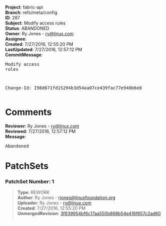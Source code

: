 <strong>Project</strong>: fabric-api<br><strong>Branch</strong>: refs/meta/config<br><strong>ID</strong>: 287<br><strong>Subject</strong>: Modify access rules<br><strong>Status</strong>: ABANDONED<br><strong>Owner</strong>: Ry Jones - ry@linux.com<br><strong>Assignee</strong>:<br><strong>Created</strong>: 7/27/2016, 12:55:20 PM<br><strong>LastUpdated</strong>: 7/27/2016, 12:57:12 PM<br><strong>CommitMessage</strong>:<br><pre>Modify access rules

Change-Id: I98d671fd15294b3d54aa07ce439fac77e940b6e8
</pre><h1>Comments</h1><strong>Reviewer</strong>: Ry Jones - ry@linux.com<br><strong>Reviewed</strong>: 7/27/2016, 12:57:12 PM<br><strong>Message</strong>: <pre>Abandoned</pre><h1>PatchSets</h1><h3>PatchSet Number: 1</h3><blockquote><strong>Type</strong>: REWORK<br><strong>Author</strong>: Ry Jones - rjones@linuxfoundation.org<br><strong>Uploader</strong>: Ry Jones - ry@linux.com<br><strong>Created</strong>: 7/27/2016, 12:55:20 PM<br><strong>UnmergedRevision</strong>: [3f939954bf6c17aa550b868b54e416f657c2ad60](https://github.com/hyperledger-gerrit-archive/fabric-api/commit/3f939954bf6c17aa550b868b54e416f657c2ad60)<br><br></blockquote>